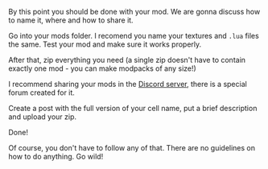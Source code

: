 By this point you should be done with your mod. We are gonna discuss how to name it, where and how to share it.

Go into your mods folder. I recomend you name your textures and `.lua` files the same. Test your mod and make sure it works properly.

After that, zip everything you need (a single zip doesn't have to contain exactly one mod - you can make modpacks of any size!)

I recommend sharing your mods in the [Discord server](https://discord.gg/GQ6BAY8GdG), there is a special forum created for it.

Create a post with the full version of your cell name, put a brief description and upload your zip.

Done!

Of course, you don't have to follow any of that. There are no guidelines on how to do anything. Go wild!

